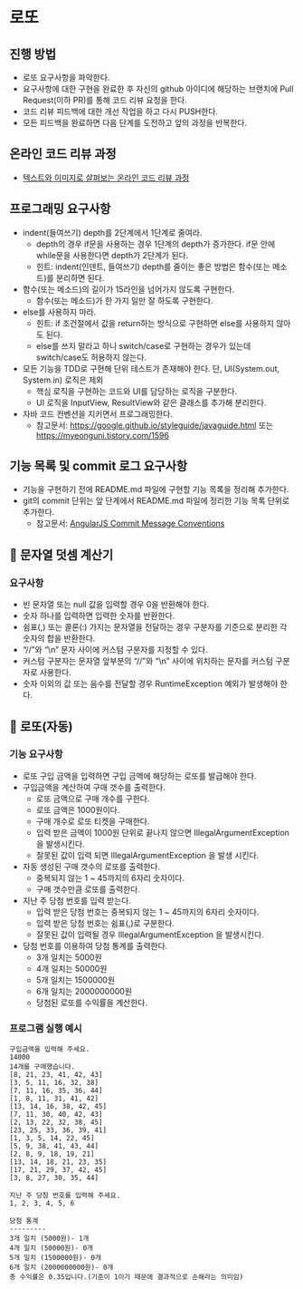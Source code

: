 # 로또
## 진행 방법
* 로또 요구사항을 파악한다.
* 요구사항에 대한 구현을 완료한 후 자신의 github 아이디에 해당하는 브랜치에 Pull Request(이하 PR)를 통해 코드 리뷰 요청을 한다.
* 코드 리뷰 피드백에 대한 개선 작업을 하고 다시 PUSH한다.
* 모든 피드백을 완료하면 다음 단계를 도전하고 앞의 과정을 반복한다.

## 온라인 코드 리뷰 과정
* [텍스트와 이미지로 살펴보는 온라인 코드 리뷰 과정](https://github.com/next-step/nextstep-docs/tree/master/codereview)

## 프로그래밍 요구사항
* indent(들여쓰기) depth를 2단계에서 1단계로 줄여라. 
  * depth의 경우 if문을 사용하는 경우 1단계의 depth가 증가한다. if문 안에 while문을 사용한다면 depth가 2단계가 된다.
  * 힌트: indent(인덴트, 들여쓰기) depth를 줄이는 좋은 방법은 함수(또는 메소드)를 분리하면 된다.
* 함수(또는 메소드)의 길이가 15라인을 넘어가지 않도록 구현한다.
  * 함수(또는 메소드)가 한 가지 일만 잘 하도록 구현한다.
* else를 사용하지 마라.
  *  힌트: if 조건절에서 값을 return하는 방식으로 구현하면 else를 사용하지 않아도 된다.
  *  else를 쓰지 말라고 하니 switch/case로 구현하는 경우가 있는데 switch/case도 허용하지 않는다.
* 모든 기능을 TDD로 구현해 단위 테스트가 존재해야 한다. 단, UI(System.out, System.in) 로직은 제외
  * 핵심 로직을 구현하는 코드와 UI를 담당하는 로직을 구분한다.
  * UI 로직을 InputView, ResultView와 같은 클래스를 추가해 분리한다.
* 자바 코드 컨벤션을 지키면서 프로그래밍한다.
  * 참고문서: https://google.github.io/styleguide/javaguide.html 또는 https://myeonguni.tistory.com/1596

## 기능 목록 및 commit 로그 요구사항
* 기능을 구현하기 전에 README.md 파일에 구현할 기능 목록을 정리해 추가한다.
* git의 commit 단위는 앞 단계에서 README.md 파일에 정리한 기능 목록 단위로 추가한다.
  * 참고문서: [AngularJS Commit Message Conventions](https://gist.github.com/stephenparish/9941e89d80e2bc58a153)

## 🚀 문자열 덧셈 계산기
### 요구사항
* 빈 문자열 또는 null 값을 입력할 경우 0을 반환해야 한다.
* 숫자 하나를 입력하면 입력한 숫자를 반환한다.
* 쉼표(,) 또는 콜론(:) 가지는 문자열을 전달하는 경우 구분자를 기준으로 분리한 각 숫자의 합을 반환한다.
* “//”와 “\n” 문자 사이에 커스텀 구분자를 지정할 수 있다.
* 커스텀 구분자는 문자열 앞부분의 “//”와 “\n” 사이에 위치하는 문자를 커스텀 구분자로 사용한다.
* 숫자 이외의 값 또는 음수를 전달할 경우 RuntimeException 예외가 발생해야 한다.

## 🚀 로또(자동)
### 기능 요구사항
* 로또 구입 금액을 입력하면 구입 금액에 해당하는 로또를 발급해야 한다.
* 구입금액을 계산하여 구매 갯수를 출력한다.
  * 로또 금액으로 구매 개수를 구한다.
  * 로또 금액은 1000원이다.
  * 구매 개수로 로또 티켓을 구매한다.
  * 입력 받은 금액이 1000원 단위로 끝나지 않으면 IllegalArgumentException 을 발생시킨다. 
  * 잘못된 값이 입력 되면 IllegalArgumentException 을 발생 시킨다.
* 자동 생성된 구매 갯수의 로또를 출력한다.
  * 중복되지 않는 1 ~ 45까지의 6자리 숫자이다.
  * 구매 갯수만큼 로또를 출력한다.
* 지난 주 당첨 번호를 입력 받는다.
  * 입력 받은 당첨 번호는 중복되지 않는 1 ~ 45까지의 6자리 숫자이다.
  * 입력 받은 당첨 번호는 쉼표(,)로 구분한다.
  * 잘못된 값이 입력될 경우 IllegalArgumentException 을 발생시킨다.
* 당첨 번호를 이용하여 당첨 통계를 출력한다.
  * 3개 일치는 5000원
  * 4개 일치는 50000원
  * 5개 일치는 1500000원
  * 6개 일치는 2000000000원
  * 당첨된 로또를 수익률을 계산한다.

### 프로그램 실행 예시
```
구입금액을 입력해 주세요.
14000
14개를 구매했습니다.
[8, 21, 23, 41, 42, 43]
[3, 5, 11, 16, 32, 38]
[7, 11, 16, 35, 36, 44]
[1, 8, 11, 31, 41, 42]
[13, 14, 16, 38, 42, 45]
[7, 11, 30, 40, 42, 43]
[2, 13, 22, 32, 38, 45]
[23, 25, 33, 36, 39, 41]
[1, 3, 5, 14, 22, 45]
[5, 9, 38, 41, 43, 44]
[2, 8, 9, 18, 19, 21]
[13, 14, 18, 21, 23, 35]
[17, 21, 29, 37, 42, 45]
[3, 8, 27, 30, 35, 44]

지난 주 당첨 번호를 입력해 주세요.
1, 2, 3, 4, 5, 6

당첨 통계
---------
3개 일치 (5000원)- 1개
4개 일치 (50000원)- 0개
5개 일치 (1500000원)- 0개
6개 일치 (2000000000원)- 0개
총 수익률은 0.35입니다.(기준이 1이기 때문에 결과적으로 손해라는 의미임)
```
